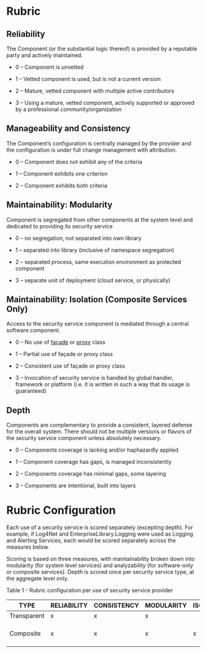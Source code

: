 
# Rubric

## Reliability

The Component (or the substantial logic thereof) is provided by a
reputable party and actively maintained.

  - 0 – Component is unvetted

  - 1 – Vetted component is used, but is not a current version

  - 2 – Mature, vetted component with multiple active contributors

  - 3 – Using a mature, vetted component, actively supported or approved
    by a professional community/organization

## Manageability and Consistency

The Component’s configuration is centrally managed by the provider and
the configuration is under full change management with attribution.

  - 0 – Component does not exhibit any of the criteria

  - 1 – Component exhibits one criterion

  - 2 – Component exhibits both criteria

## Maintainability: Modularity

Component is segregated from other components at the system level and
dedicated to providing its security service

  - 0 – no segregation, not separated into own library

  - 1 – separated into library (inclusive of namespace segregation)

  - 2 – separated process, same execution environment as protected
    component

  - 3 – separate unit of deployment (cloud service, or physically)

## **Maintainability: Isolation** (Composite Services Only)

Access to the security service component is mediated through a central
software component.

  - 0 – No use of
    [façade](https://refactoring.guru/design-patterns/facade) or
    [proxy](https://refactoring.guru/design-patterns/proxy) class

  - 1 – Partial use of façade or proxy class

  - 2 – Consistent use of façade or proxy class

  - 3 – Invocation of security service is handled by global handler,
    framework or platform (i.e. it is written in such a way that its
    usage is guaranteed)

## Depth

Components are complementary to provide a consistent, layered defense
for the overall system. There should not be multiple versions or flavors
of the security service component unless absolutely necessary.

  - 0 – Components coverage is lacking and/or haphazardly applied

  - 1 – Component coverage has gaps, is managed inconsistently

  - 2 – Components coverage has minimal gaps, some layering

  - 3 – Components are intentional, built into layers

# Rubric Configuration

Each use of a security service is scored separately (excepting depth).
For example, if Log4Net and EnterpriseLibrary.Logging were used as
Logging and Alerting Services, each would be scored separately across
the measures below.

Scoring is based on three measures, with maintainability broken down
into modularity (for system level services) and analyzability (for
software-only or composite services). Depth is scored once per security
service type, at the aggregate level only.

Table 1 - Rubric configuration per use of security service
provider

| TYPE        | RELIABILITY | CONSISTENCY | MODULARITY      | ISOLATION     | EXAMPLE                      |
| ----------- | ----------- | ----------- | --------------- | ------------- | ---------------------------- |
| Transparent | x           | x           | x               |               | Firewall                     |
| Composite   | x           | x           | x               | x             | Azure AD integrated with App |
